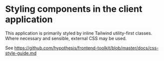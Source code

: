 # Styling components in the client application

This application is primarily styled by inline Tailwind utility-first classes.
Where necessary and sensible, external CSS may be used.

See https://github.com/hypothesis/frontend-toolkit/blob/master/docs/css-style-guide.md
